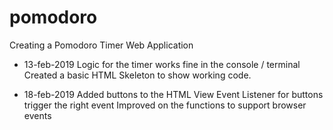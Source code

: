 # pomodoro
Creating a Pomodoro Timer Web Application

* 13-feb-2019
Logic for the timer works fine in the console / terminal
Created a basic HTML Skeleton to show working code.

* 18-feb-2019
Added buttons to the HTML View
Event Listener for buttons trigger the right event
Improved on the functions to support browser events


